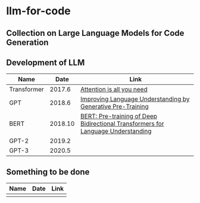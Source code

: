 # llm-for-code
## Collection on Large Language Models for Code Generation


## Development of LLM
| Name|Date                                         |Link                                     |
|----------------------|--------------------------------|-------------------------------------------------|
|Transformer|2017.6|[Attention is all you need](https://arxiv.org/abs/1706.03762)|
|GPT|2018.6|[Improving Language Understanding by Generative Pre-Training](https://www.semanticscholar.org/paper/Improving-Language-Understanding-by-Generative-Radford-Narasimhan/cd18800a0fe0b668a1cc19f2ec95b5003d0a5035)|
|BERT|2018.10|[BERT: Pre-training of Deep Bidirectional Transformers for Language Understanding](https://arxiv.org/abs/1810.04805) |
|GPT-2|2019.2| |
|GPT-3|2020.5| |


## Something to be done
| Name|Date                                         |Link                                     |
|----------------------|--------------------------------|-------------------------------------------------|
||||

